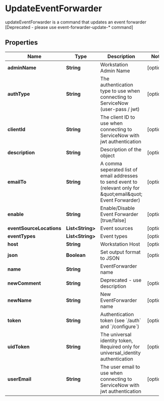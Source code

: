 

# UpdateEventForwarder

updateEventForwarder is a command that updates an event forwarder [Deprecated - please use event-forwarder-update-* command]

## Properties

| Name | Type | Description | Notes |
|------------ | ------------- | ------------- | -------------|
|**adminName** | **String** | Workstation Admin Name |  [optional] |
|**authType** | **String** | The authentication type to use when connecting to ServiceNow (user-pass / jwt) |  [optional] |
|**clientId** | **String** | The client ID to use when connecting to ServiceNow with jwt authentication |  [optional] |
|**description** | **String** | Description of the object |  [optional] |
|**emailTo** | **String** | A comma seperated list of email addresses to send event to (relevant only for \&quot;email\&quot; Event Forwarder) |  [optional] |
|**enable** | **String** | Enable/Disable Event Forwarder [true/false] |  [optional] |
|**eventSourceLocations** | **List&lt;String&gt;** | Event sources |  [optional] |
|**eventTypes** | **List&lt;String&gt;** | Event types |  [optional] |
|**host** | **String** | Workstation Host |  [optional] |
|**json** | **Boolean** | Set output format to JSON |  [optional] |
|**name** | **String** | EventForwarder name |  |
|**newComment** | **String** | Deprecated - use description |  [optional] |
|**newName** | **String** | New EventForwarder name |  [optional] |
|**token** | **String** | Authentication token (see &#x60;/auth&#x60; and &#x60;/configure&#x60;) |  [optional] |
|**uidToken** | **String** | The universal identity token, Required only for universal_identity authentication |  [optional] |
|**userEmail** | **String** | The user email to use when connecting to ServiceNow with jwt authentication |  [optional] |



